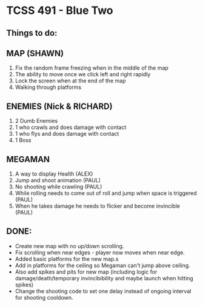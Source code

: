 TCSS 491 - Blue Two
==========================
Things to do:
-----------------------
## **MAP (SHAWN)**
1. Fix the random frame freezing when in the middle of the map 
  1. The ability to move once we click left and right rapidly 
2. Lock the screen when at the end of the map 
3. Walking through platforms 

## **ENEMIES (Nick & RICHARD)**
1. 2 Dumb Enemies
  1. 1 who crawls and does damage with contact 
  2. 1 who flys and does damage with contact 
3. 1 Boss 

## **MEGAMAN**
1. A way to display Health (ALEX) 
2. Jump and shoot animation (PAUL) 
3. No shooting while crawling (PAUL) 
4. While rolling needs to come out of roll and jump when space is triggered (PAUL) 
5. When he takes damage he needs to flicker and become invincible (PAUL) 




DONE: 
------------------------
* Create new map with no up/down scrolling.
* Fix scrolling when near edges - player now moves when near edge.
* Added basic platforms for the new map.s
* Add in platforms for the ceiling so Megaman can't jump above ceiling.
* Also add spikes and pits for new map (including logic for damage/death/temporary invincibibility and maybe launch when hitting spikes)
* Change the shooting code to set one delay instead of ongoing interval for shooting cooldown. 
